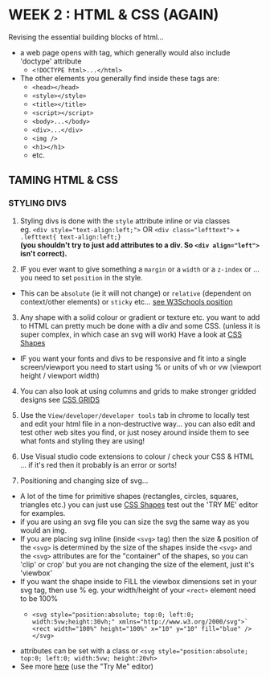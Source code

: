 # WEEK 2 : HTML & CSS (AGAIN)
Revising the essential building blocks of html...
* a web page opens with <html> tag, which generally would also include 'doctype' attribute
  * `<!DOCTYPE html>...</html>`
* The other elements you generally find inside these tags are:
  * `<head></head>`
   * `<style></style>`
   * `<title></title>`
   * `<script></script>`
  * `<body>...</body>`
   * `<div>...</div>`
   * `<img />`
   * `<h1></h1>`
   * etc.

## TAMING HTML & CSS
### STYLING DIVS
1. Styling divs is done with the `style` attribute inline or via classes <br/>
eg. `<div style="text-align:left;">` OR `<div class="lefttext">` + `.lefttext{ text-align:left;}`<br/>
**(you shouldn't try to just add attributes to a div. So `<div align="left">` isn't correct).**

2. IF you ever want to give something a `margin` or a `width` or a `z-index` or ... you need to set `position` in the style.
  * This can be `absolute` (ie it will not change) or `relative` (dependent on context/other elements) or `sticky` etc... [see W3Schools position](https://www.w3schools.com/css/css_positioning.asp)

3. Any shape with a solid colour or gradient or texture etc. you want to add to HTML can pretty much be done with a div and some CSS. (unless it is super complex, in which case an svg will work) Have a look at [CSS Shapes](https://www.w3schools.com/howto/howto_css_shapes.asp)
  * IF you want your fonts and divs to be responsive and fit into a single screen/viewport you need to start using % or units of vh or vw (viewport height / viewport width)

4. You can also look at using columns and grids to make stronger gridded designs see [CSS GRIDS](https://www.w3schools.com/css/css_grid.asp)

5. Use the `View/developer/developer tools` tab in chrome to locally test and edit your html file in a non-destructive way... you can also edit and test other web sites you find, or just nosey around inside them to see what fonts and styling they are using!

6. Use Visual studio code extensions to colour / check your CSS & HTML ... if it's red then it probably is an error or sorts!

7. Positioning and changing size of svg...
  * A lot of the time for primitive shapes (rectangles, circles, squares, triangles etc.) you can just use [CSS Shapes](https://www.w3schools.com/howto/howto_css_shapes.asp#gsc.tab=0) test out the 'TRY ME' editor for examples.
  * if you are using an svg file you can size the svg the same way as you would an img.
  * If you are placing svg inline (inside `<svg>` tag) then the size & position of the `<svg>` is determined by the size of the shapes inside the `<svg>` and the `<svg>` attributes are for the "container" of the shapes, so you can 'clip' or crop' but you are not changing the size of the element, just it's 'viewbox'
  * If you want the shape inside to FILL the viewbox dimensions set in your svg tag, then use % eg. your width/height of your `<rect>` element need to be 100%
    * ```
      <svg style="position:absolute; top:0; left:0; width:5vw;height:30vh;" xmlns="http://www.w3.org/2000/svg">`
      <rect width="100%" height="100%" x="10" y="10" fill="blue" />
      </svg>
      ```
  * attributes can be set with a class or `<svg style="position:absolute; top:0; left:0; width:5vw; height:20vh>` 
  * See more [here](https://www.w3schools.com/graphics/svg_rect.asp) (use the "Try Me" editor)
   
